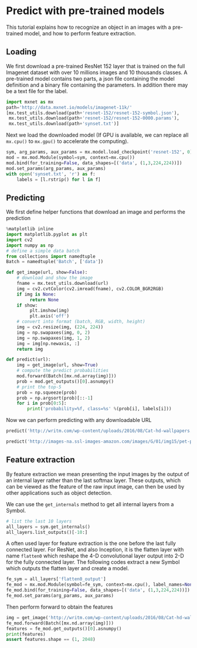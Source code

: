 # Predict with pre-trained models

This tutorial explains how to recognize an object in an images with a
pre-trained model, and how to perform feature extraction.

## Loading

We first download a pre-trained ResNet 152 layer that is trained on the full
Imagenet dataset with over 10 millions images and 10 thousands classes. A
pre-trained model contains two parts, a json file containing the model
definition and a binary file containing the parameters. In addition there may be
a text file for the label.

```python
import mxnet as mx
path='http://data.mxnet.io/models/imagenet-11k/'
[mx.test_utils.download(path+'resnet-152/resnet-152-symbol.json'),
 mx.test_utils.download(path+'resnet-152/resnet-152-0000.params'),
 mx.test_utils.download(path+'synset.txt')]
```

Next we load the downloaded model (If GPU is available, we can replace all
`mx.cpu()` to `mx.gpu()` to accelerate the computing).

```python
sym, arg_params, aux_params = mx.model.load_checkpoint('resnet-152', 0)
mod = mx.mod.Module(symbol=sym, context=mx.cpu())
mod.bind(for_training=False, data_shapes=[('data', (1,3,224,224))])
mod.set_params(arg_params, aux_params)
with open('synset.txt', 'r') as f:
    labels = [l.rstrip() for l in f]
```

## Predicting

We first define helper functions that download an image and performs the
prediction

```python
%matplotlib inline
import matplotlib.pyplot as plt
import cv2
import numpy as np
# define a simple data batch
from collections import namedtuple
Batch = namedtuple('Batch', ['data'])

def get_image(url, show=False):
    # download and show the image
    fname = mx.test_utils.download(url)
    img = cv2.cvtColor(cv2.imread(fname), cv2.COLOR_BGR2RGB)
    if img is None:
         return None
    if show:
         plt.imshow(img)
         plt.axis('off')
    # convert into format (batch, RGB, width, height)
    img = cv2.resize(img, (224, 224))
    img = np.swapaxes(img, 0, 2)
    img = np.swapaxes(img, 1, 2)
    img = img[np.newaxis, :]
    return img

def predict(url):
    img = get_image(url, show=True)
    # compute the predict probabilities
    mod.forward(Batch([mx.nd.array(img)]))
    prob = mod.get_outputs()[0].asnumpy()
    # print the top-5
    prob = np.squeeze(prob)
    prob = np.argsort(prob)[::-1]
    for i in prob[0:5]:
        print('probability=%f, class=%s' %(prob[i], labels[i]))
```

Now we can perform predicting with any downloadable URL

```python
predict('http://writm.com/wp-content/uploads/2016/08/Cat-hd-wallpapers.jpg')
```

```python
predict('http://images-na.ssl-images-amazon.com/images/G/01/img15/pet-products/small-tiles/23695_pets_vertical_store_dogs_small_tile_8._CB312176604_.jpg')
```

## Feature extraction

By feature extraction we mean presenting the input images by the output of an
internal layer rather than the last softmax layer. These outputs, which can be
viewed as the feature of the raw input image, can then be used by other
applications such as object detection.

We can use the ``get_internals`` method to get all internal layers from a
Symbol.

```python
# list the last 10 layers
all_layers = sym.get_internals()
all_layers.list_outputs()[-10:]
```

A often used layer for feature extraction is the one before the last fully
connected layer. For ResNet, and also Inception, it is the flatten layer with
name `flatten0` which reshape the 4-D convolutional layer output into 2-D for
the fully connected layer. The following codes extract a new Symbol which
outputs the flatten layer and create a model.

```python
fe_sym = all_layers['flatten0_output']
fe_mod = mx.mod.Module(symbol=fe_sym, context=mx.cpu(), label_names=None)
fe_mod.bind(for_training=False, data_shapes=[('data', (1,3,224,224))])
fe_mod.set_params(arg_params, aux_params)
```

Then perform forward to obtain the features

```python
img = get_image('http://writm.com/wp-content/uploads/2016/08/Cat-hd-wallpapers.jpg')
fe_mod.forward(Batch([mx.nd.array(img)]))
features = fe_mod.get_outputs()[0].asnumpy()
print(features)
assert features.shape == (1, 2048)
```

<!-- INSERT SOURCE DOWNLOAD BUTTONS -->
